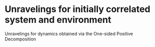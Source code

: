 # Unravelings for initially correlated system and environment
Unravelings for dynamics obtained via the One-sided Positive Decomposition

